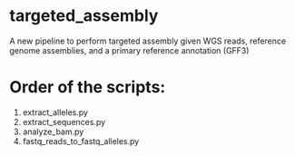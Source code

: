 # targeted_assembly
A new pipeline to perform targeted assembly given WGS reads, reference genome assemblies, and a primary reference annotation (GFF3)

# Order of the scripts:
1. extract_alleles.py
2. extract_sequences.py
3. analyze_bam.py
4. fastq_reads_to_fastq_alleles.py
